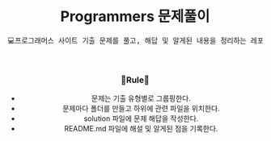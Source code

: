 <h1 align="center">Programmers 문제풀이</h1>

<pre align="center">
💻프로그래머스 사이트 기출 문제를 풀고, 해답 및 알게된 내용을 정리하는 레포지토리💯
</pre>
<br/>
<div align="center">
  <h3 align="center">🚫Rule📝</h3>
  <ul>
    <li>문제는 기출 유형별로 그룹핑한다.</li>
    <li>문제마다 폴더를 만들고 하위에 관련 파일을 위치한다.</li>
    <li>solution 파일에 문제 해답을 작성한다.</li>
    <li>README.md 파일에 해설 및 알게된 점을 기록한다.</li>
  </ul>
</div>


